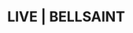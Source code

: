 ---
templateKey: live-page
title: LIVE | BELLSAINT
shows:
  - buttons:
      - text: Tickets
        url: >-
          https://www.songbirdsessionsco.com/tickets?fbclid=IwAR2i0SesQKqTVwUgZTn8fy8emh0f0keXuk9NsWgA0ZYcAw8EV9EoWQWJ1pw
      - text: Facebook RSVP
        url: 'https://www.facebook.com/events/596895827549615/'
    cityState: 'Los Angeles, CA'
    date: 'December 18, 2019'
    venue: >-
      Killphonic and Songbird Sessions Present: Fa La La Land @ Pico Union
      Project
  - buttons:
      - text: Tickets
        url: >-
          https://www.troubadour.com/e/the-lone-bellow-half-moon-light-tour-83269223489/
      - text: Bandsintown
        url: 'https://www.bandsintown.com/a/14748664'
    cityState: 'Los Angeles, CA'
    date: 'February 12, 2020'
    venue: The Troubadour (supporting The Lone Bellow)
---